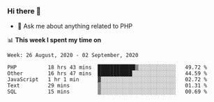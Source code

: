 ### Hi there 👋

<!--
**mustafaculban/mustafaculban** is a ✨ _special_ ✨ repository because its `README.md` (this file) appears on your GitHub profile.

Here are some ideas to get you started:

- 🌱 I’m currently learning ...
- 👯 I’m looking to collaborate on ...
- 🤔 I’m looking for help with ...
- 📫 How to reach me: ...
- 😄 Pronouns: ...
- ⚡ Fun fact: ...

-->
- 💬 Ask me about anything related to PHP


📊 **This week I spent my time on**
<!--START_SECTION:waka-->
```text
Week: 26 August, 2020 - 02 September, 2020

PHP          18 hrs 43 mins  ████████████▒░░░░░░░░░░░░   49.72 % 
Other        16 hrs 47 mins  ███████████░░░░░░░░░░░░░░   44.59 % 
JavaScript   1 hr 1 min      ▓░░░░░░░░░░░░░░░░░░░░░░░░   02.72 % 
Text         29 mins         ▒░░░░░░░░░░░░░░░░░░░░░░░░   01.31 % 
SQL          15 mins         ▒░░░░░░░░░░░░░░░░░░░░░░░░   00.69 % 
```
<!--END_SECTION:waka-->
